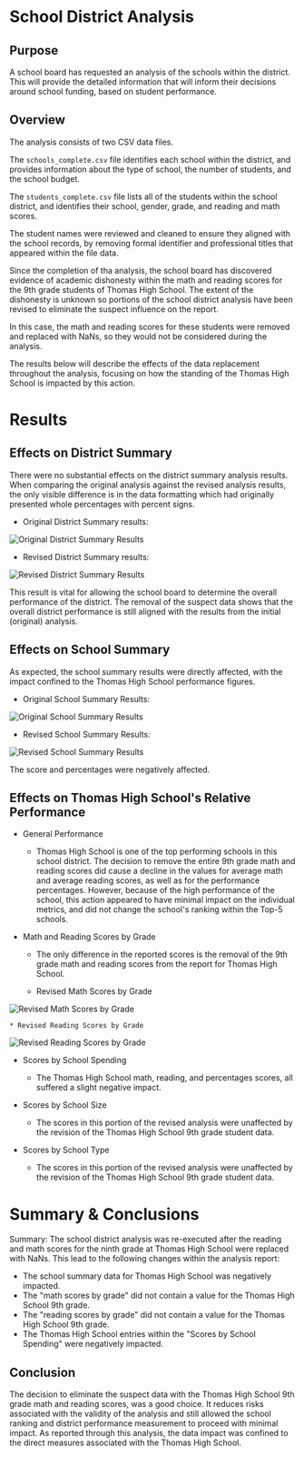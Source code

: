 # School District Analysis 

## Purpose
A school board has requested an analysis of the schools within the district.  This will provide the detailed information that will inform their decisions around school funding, based on student performance.

## Overview
The analysis consists of two CSV data files.  

The ```schools_complete.csv``` file identifies each school within the district, and provides information about the type of school, the number of students, and the school budget.

The ```students_complete.csv``` file lists all of the students within the school district, and identifies their school, gender, grade, and reading and math scores.

The student names were reviewed and cleaned to ensure they aligned with the school records, by removing formal identifier and professional titles that appeared within the file data.

Since the completion of tha analysis, the school board has discovered evidence of academic dishonesty within the math and reading scores for the 9th grade students of Thomas High School. The extent of the dishonesty is unknown so portions of the school district analysis have been revised to eliminate the suspect influence on the report. 

In this case, the math and reading scores for these students were removed and replaced with NaNs, so they would not be considered during the analysis.

The results below will describe the effects of the data replacement throughout the analysis, focusing on how the standing of the Thomas High School is impacted by this action.

# Results

## Effects on District Summary

There were no substantial effects on the district summary analysis results. When comparing the original analysis against the revised analysis results, the only visible difference is in the data formatting which had originally presented whole percentages with percent signs.

* Original District Summary results:

![Original District Summary Results](Resources/original_district_summary.png)

* Revised District Summary results:

![Revised District Summary Results](Resources/revised_district_analysis_summary.png)

This result is vital for allowing the school board to determine the overall performance of the district.  The removal of the suspect data shows that the overall district performance is still aligned with the results from the initial (original) analysis.

## Effects on School Summary

As expected, the school summary results were directly affected, with the impact confined to the Thomas High School performance figures.

* Original School Summary Results:

![Original School Summary Results](Resources/original_school_summary.png)

* Revised School Summary Results:

![Revised School Summary Results](Resources/revised_adjusted_school_summary.png)

The score and percentages were negatively affected.

## Effects on Thomas High School's Relative Performance

* General Performance
	* Thomas High School is one of the top performing schools in this school district.  The decision to remove the entire 9th grade math and reading scores did cause a decline in the values for average math and average reading scores, as well as for the performance percentages. However, because of the high performance of the school, this action appeared to have minimal impact on the individual metrics, and did not change the school's ranking within the Top-5 schools.

* Math and Reading Scores by Grade
	* The only difference in the reported scores is the removal of the 9th grade math and reading scores from the report for Thomas High School.
	
	* Revised Math Scores by Grade
	
![Revised Math Scores by Grade](Resources/revised_math_scores_by_grade.png)

	* Revised Reading Scores by Grade
	
![Revised Reading Scores by Grade](Resources/revised_reading_scores_by_grade.png)


* Scores by School Spending
	* The Thomas High School math, reading, and percentages scores, all suffered a slight negative impact.


* Scores by School Size
	* The scores in this portion of the revised analysis were unaffected by the revision of the Thomas High School 9th grade student data.


* Scores by School Type
	* The scores in this portion of the revised analysis were unaffected by the revision of the Thomas High School 9th grade student data.

# Summary & Conclusions
Summary: The school district analysis was re-executed after the reading and math scores for the ninth grade at Thomas High School were replaced with NaNs.  This lead to the following changes within the analysis report:
* The school summary data for Thomas High School was negatively impacted.
* The "math scores by grade" did not contain a value for the Thomas High School 9th grade.
* The "reading scores by grade" did not contain a value for the Thomas High School 9th grade.
* The Thomas High School entries within the "Scores by School Spending" were negatively impacted.

## Conclusion

The decision to eliminate the suspect data with the Thomas High School 9th grade math and reading scores, was a good choice.  It reduces risks associated with the validity of the analysis and still allowed the school ranking and district performance measurement to proceed with minimal impact.  As reported through this analysis, the data impact was confined to the direct measures associated with the Thomas High School.